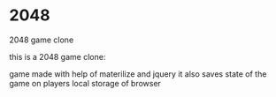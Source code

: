 # 2048
2048 game clone

this is a 2048 game clone:

game made with help of materilize and jquery
it also saves state of the game on players local storage of browser
